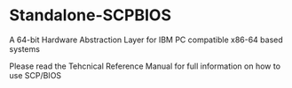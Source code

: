 # Standalone-SCPBIOS
A 64-bit Hardware Abstraction Layer for IBM PC compatible x86-64 based systems

Please read the Tehcnical Reference Manual for full information on how to use SCP/BIOS
